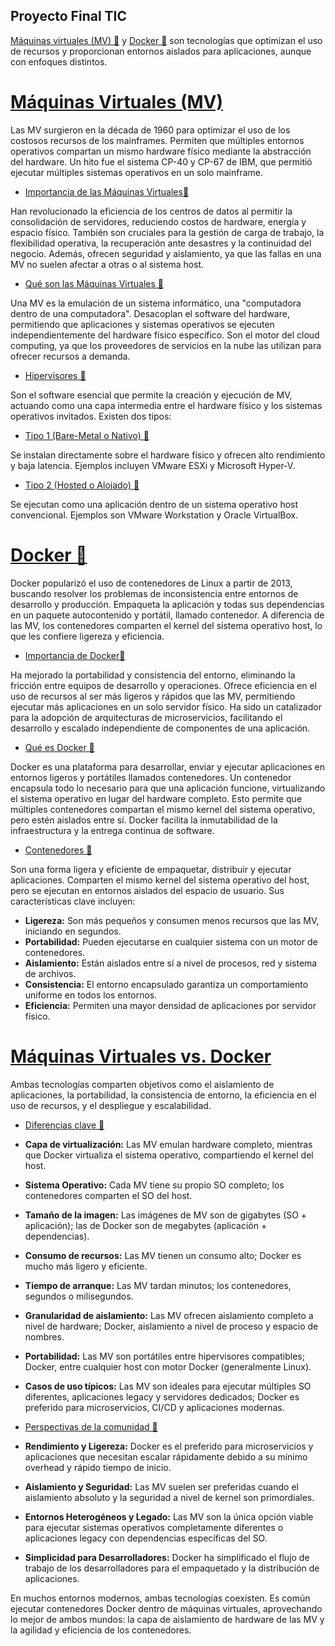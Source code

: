 ## Proyecto Final TIC

[Máquinas virtuales (MV) 📎](vm_vs_docker_benchmark/informaciónCompleta/VM/OrigenVM.md) y [Docker 📎](vm_vs_docker_benchmark/informaciónCompleta/Docker/OrigenDocker.md) son tecnologías que optimizan el uso de recursos y proporcionan entornos aislados para aplicaciones, aunque con enfoques distintos.

# [Máquinas Virtuales (MV) ](vm_vs_docker_benchmark/informaciónCompleta/VM/OrigenVM.md)

Las MV surgieron en la década de 1960 para optimizar el uso de los costosos recursos de los mainframes. Permiten que múltiples entornos operativos compartan un mismo hardware físico mediante la abstracción del hardware. Un hito fue el sistema CP-40 y CP-67 de IBM, que permitió ejecutar múltiples sistemas operativos en un solo mainframe.

- [Importancia de las Máquinas Virtuales📎](vm_vs_docker_benchmark/informaciónCompleta/VM/ImportanciaVM.md)

 Han revolucionado la eficiencia de los centros de datos al permitir la consolidación de servidores, reduciendo costos de hardware, energía y espacio físico. También son cruciales para la gestión de carga de trabajo, la flexibilidad operativa, la recuperación ante desastres y la continuidad del negocio. Además, ofrecen seguridad y aislamiento, ya que las fallas en una MV no suelen afectar a otras o al sistema host.

- [Qué son las Máquinas Virtuales 📎](vm_vs_docker_benchmark/informaciónCompleta/VM/QueSonVM.md)

Una MV es la emulación de un sistema informático, una "computadora dentro de una computadora". Desacoplan el software del hardware, permitiendo que aplicaciones y sistemas operativos se ejecuten independientemente del hardware físico específico. Son el motor del cloud computing, ya que los proveedores de servicios en la nube las utilizan para ofrecer recursos a demanda.

- [Hipervisores 📎](vm_vs_docker_benchmark/informaciónCompleta/VM/HipervisoresVM.md)

Son el software esencial que permite la creación y ejecución de MV, actuando como una capa intermedia entre el hardware físico y los sistemas operativos invitados. Existen dos tipos:

 - [Tipo 1 (Bare-Metal o Nativo) 📎](vm_vs_docker_benchmark/informaciónCompleta/VM/Hipervisores/Tipo1.md)

 Se instalan directamente sobre el hardware físico y ofrecen alto rendimiento y baja latencia. Ejemplos incluyen VMware ESXi y Microsoft Hyper-V.

 - [Tipo 2 (Hosted o Alojado) 📎](vm_vs_docker_benchmark/informaciónCompleta/VM/Hipervisores/Tipo2.md)

 Se ejecutan como una aplicación dentro de un sistema operativo host convencional. Ejemplos son VMware Workstation y Oracle VirtualBox.

# [Docker 📎](vm_vs_docker_benchmark/informaciónCompleta/Docker/OrigenDocker.md)

Docker popularizó el uso de contenedores de Linux a partir de 2013, buscando resolver los problemas de inconsistencia entre entornos de desarrollo y producción. Empaqueta la aplicación y todas sus dependencias en un paquete autocontenido y portátil, llamado contenedor. A diferencia de las MV, los contenedores comparten el kernel del sistema operativo host, lo que les confiere ligereza y eficiencia.

- [Importancia de Docker📎](vm_vs_docker_benchmark/informaciónCompleta/Docker/ImportanciaDocker.md)

Ha mejorado la portabilidad y consistencia del entorno, eliminando la fricción entre equipos de desarrollo y operaciones. Ofrece eficiencia en el uso de recursos al ser más ligeros y rápidos que las MV, permitiendo ejecutar más aplicaciones en un solo servidor físico. Ha sido un catalizador para la adopción de arquitecturas de microservicios, facilitando el desarrollo y escalado independiente de componentes de una aplicación.

- [Qué es Docker 📎](vm_vs_docker_benchmark/informaciónCompleta/Docker/QueSonDocker.md)

Docker es una plataforma para desarrollar, enviar y ejecutar aplicaciones en entornos ligeros y portátiles llamados contenedores. Un contenedor encapsula todo lo necesario para que una aplicación funcione, virtualizando el sistema operativo en lugar del hardware completo. Esto permite que múltiples contenedores compartan el mismo kernel del sistema operativo, pero estén aislados entre sí. Docker facilita la inmutabilidad de la infraestructura y la entrega continua de software.

- [Contenedores 📎](vm_vs_docker_benchmark/informaciónCompleta/Docker/Contenedores.md)

Son una forma ligera y eficiente de empaquetar, distribuir y ejecutar aplicaciones. Comparten el mismo kernel del sistema operativo del host, pero se ejecutan en entornos aislados del espacio de usuario. Sus características clave incluyen:


- **Ligereza:** Son más pequeños y consumen menos recursos que las MV, iniciando en segundos.
- **Portabilidad:** Pueden ejecutarse en cualquier sistema con un motor de contenedores.
- **Aislamiento:** Están aislados entre sí a nivel de procesos, red y sistema de archivos.
- **Consistencia:** El entorno encapsulado garantiza un comportamiento uniforme en todos los entornos.
- **Eficiencia:** Permiten una mayor densidad de aplicaciones por servidor físico.

# [Máquinas Virtuales vs. Docker](vm_vs_docker_benchmark/informaciónCompleta/README.md)

Ambas tecnologías comparten objetivos como el aislamiento de aplicaciones, la portabilidad, la consistencia de entorno, la eficiencia en el uso de recursos, y el despliegue y escalabilidad.

- [Diferencias clave 📎](vm_vs_docker_benchmark/informaciónCompleta/VM_vs_Docker/Diferencias.md)

- **Capa de virtualización:** Las MV emulan hardware completo, mientras que Docker virtualiza el sistema operativo, compartiendo el kernel del host.
- **Sistema Operativo:** Cada MV tiene su propio SO completo; los contenedores comparten el SO del host.
- **Tamaño de la imagen:** Las imágenes de MV son de gigabytes (SO + aplicación); las de Docker son de megabytes (aplicación + dependencias).
- **Consumo de recursos:** Las MV tienen un consumo alto; Docker es mucho más ligero y eficiente.
- **Tiempo de arranque:** Las MV tardan minutos; los contenedores, segundos o milisegundos.
- **Granularidad de aislamiento:** Las MV ofrecen aislamiento completo a nivel de hardware; Docker, aislamiento a nivel de proceso y espacio de nombres.
- **Portabilidad:** Las MV son portátiles entre hipervisores compatibles; Docker, entre cualquier host con motor Docker (generalmente Linux).
- **Casos de uso típicos:** Las MV son ideales para ejecutar múltiples SO diferentes, aplicaciones legacy y servidores dedicados; Docker es preferido para microservicios, CI/CD y aplicaciones modernas.

- [Perspectivas de la comunidad 📎](vm_vs_docker_benchmark/informaciónCompleta/VM_vs_Docker/Diferencias.md)

- **Rendimiento y Ligereza:** Docker es el preferido para microservicios y aplicaciones que necesitan escalar rápidamente debido a su mínimo overhead y rápido tiempo de inicio.
- **Aislamiento y Seguridad:** Las MV suelen ser preferidas cuando el aislamiento absoluto y la seguridad a nivel de kernel son primordiales.
- **Entornos Heterogéneos y Legado:** Las MV son la única opción viable para ejecutar sistemas operativos completamente diferentes o aplicaciones legacy con dependencias específicas del SO.
- **Simplicidad para Desarrolladores:** Docker ha simplificado el flujo de trabajo de los desarrolladores para el empaquetado y la distribución de aplicaciones.

En muchos entornos modernos, ambas tecnologías coexisten. Es común ejecutar contenedores Docker dentro de máquinas virtuales, aprovechando lo mejor de ambos mundos: la capa de aislamiento de hardware de las MV y la agilidad y eficiencia de los contenedores.